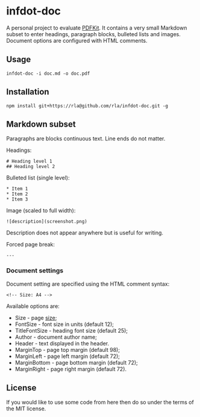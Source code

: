 # infdot-doc

A personal project to evaluate [PDFKit][pdfkit]. It contains a
very small Markdown subset to enter headings, paragraph blocks,
bulleted lists and images. Document options are configured with
HTML comments.

[pdfkit]:http://pdfkit.org/

## Usage

```
infdot-doc -i doc.md -o doc.pdf
```

## Installation

```
npm install git+https://rla@github.com/rla/infdot-doc.git -g
```

## Markdown subset

Paragraphs are blocks continuous text. Line ends do not matter.

Headings:

```
# Heading level 1
## Heading level 2
```

Bulleted list (single level):

```
* Item 1
* Item 2
* Item 3
```

Image (scaled to full width):

```
![description](screenshot.png)
```

Description does not appear anywhere but is useful for writing.

Forced page break:

```
---
```

### Document settings

Document setting are specified using the HTML comment syntax:

```
<!-- Size: A4 -->
```

Available options are:

 * Size - page [size][sizes];
 * FontSize - font size in units (default 12);
 * TitleFontSize - heading font size (default 25);
 * Author - document author name;
 * Header - text displayed in the header.
 * MarginTop - page top margin (default 98);
 * MarginLeft - page left margin (default 72);
 * MarginBottom - page bottom margin (default 72);
 * MarginRight - page right margin (default 72).

[sizes]:https://github.com/devongovett/pdfkit/blob/b13423bf0a391ed1c33a2e277bc06c00cabd6bf9/lib/page.coffee#L72

## License

If you would like to use some code from here then do so under the terms of the MIT license.
